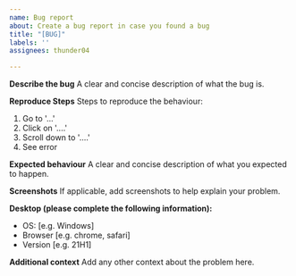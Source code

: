 ```yaml
---
name: Bug report
about: Create a bug report in case you found a bug
title: "[BUG]"
labels: ''
assignees: thunder04

---
```


**Describe the bug**
A clear and concise description of what the bug is.

**Reproduce Steps**
Steps to reproduce the behaviour:
1. Go to '...'
2. Click on '....'
3. Scroll down to '....'
4. See error

**Expected behaviour**
A clear and concise description of what you expected to happen.

**Screenshots**
If applicable, add screenshots to help explain your problem.

**Desktop (please complete the following information):**
 - OS: [e.g. Windows]
 - Browser [e.g. chrome, safari]
 - Version [e.g. 21H1]

**Additional context**
Add any other context about the problem here.
